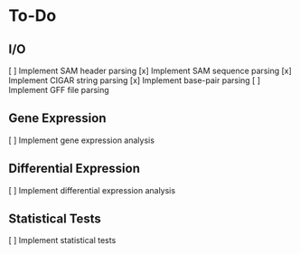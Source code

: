 # To-Do

## I/O
[ ] Implement SAM header parsing
[x] Implement SAM sequence parsing
[x] Implement CIGAR string parsing
[x] Implement base-pair parsing
[ ] Implement GFF file parsing

## Gene Expression
[ ] Implement gene expression analysis

## Differential Expression
[ ] Implement differential expression analysis

## Statistical Tests
[ ] Implement statistical tests